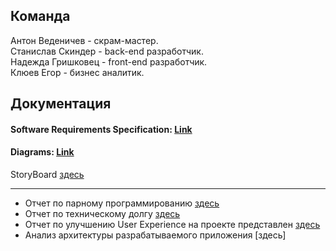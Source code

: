 
## Команда

Антон Веденичев - скрам-мастер. </br>
Станислав Скиндер - back-end разработчик. </br>
Надежда Гришковец - front-end разработчик. </br>
Клюев Егор - бизнес аналитик. </br>

## Документация

#### Software Requirements Specification: [Link](https://github.com/TheAntoshkaBy/Bible_Wiki/blob/master/documentation/SRS.md)
#### Diagrams: [Link](https://github.com/TheAntoshkaBy/Boking-Club/blob/master/documentation/diagrams/README.md)
StoryBoard [здесь](https://trello.com/b/uFAf56sG/booking-club)

__________________________________________________________________________________
- Отчет по парному программированию [здесь](documentation/pair_programming.md)
- Отчет по техническому долгу [здесь](documentation/tech_debt.md)
- Отчет по улучшению User Experience на проекте представлен [здесь](documentation/UX.MD)
- Анализ архитектуры разрабатываемого приложения [здесь]
